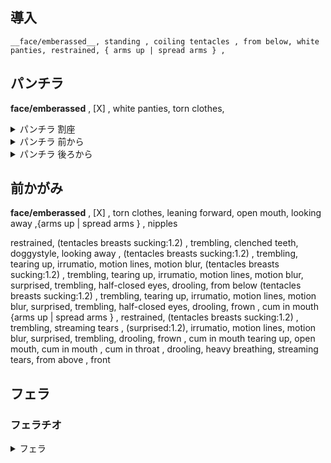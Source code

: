 


## 導入
```
__face/emberassed__, standing , coiling tentacles , from below, white panties, restrained, { arms up | spread arms } , 
```

## パンチラ

<!-- ```
__face/emberassed__, from below, restrained, { arms up | spread arms } , knees together feet apart, 
from below , from below, restrained, { arms up | spread arms } , m legs , from below , pussy juice, nose blush
tearing up , open mouth , heavy breathing, emberrassed , cleanched teeth , coiling tentacles , from below, restrained, { arms up | spread arms } , legs up , from ,below , pussy juice, nose blush, (crotch rub:1.2) 
from below, white panties, restrained, { arms up | spread arms } , legs up , from below , pussy juice, nose blush, crotch rub , female ejaculation, open mouth , heavy breathing, emberrassed , (ecstasy , trembling:1.3)
``` -->

__face/emberassed__ , [X] , white panties, torn clothes, 
<details><summary>パンチラ 割座</summary>
wariza , covering breasts, looking away , from below, 
nipples , wariza , looking away , from below, { spread arms | arms up } , restrained, 
nipples , legs up , surprised, shouting , looking away , from below, { spread arms | arms up } , restrained, 
nipples , legs up , spread legs , tearing up, pussy juice , looking away , from below, { spread arms | arms up } , restrained, heavy breathing, half-closed eyes , drooling, crotch rub, 
</details>


<details><summary>パンチラ 前から</summary>

```
from below , on ground, sitting , knees together feet apart, legs wrap tearing up, arms up , 
surprised , sobbing , tearing up , from below , on ground, sitting , legs wrap arms up , restrained , streaming tears, spread legs , clenched teeth, 
sobbing , tearing up , from below , on ground, sitting , legs wrap arms up , restrained , tearing up, streaming tears, clenched teeth, frown , spread legs , legs up
from below , close-up crotch , on ground, sitting , legs wrap arms up , restrained , tearing up, spread legs , legs up , pussy juice , crotch rub , motion lines, motion blur, ( trembling, ecstasy:1.3), heavy breathing, (trembling:1.2),
from below , close-up crotch , on ground, sitting , legs wrap arms up , restrained , tearing up, spread legs , legs up , pussy juice , crotch rub , motion lines, motion blur, ( trembling, ecstasy:1.3), heavy breathing, (trembling:1.2),half-clossed eyes , (japanse sound effect , japanese speech bubble:1.3) 
from below , close-up crotch , on ground, sitting , legs wrap restrained, tearing up, covering crotch , pussy juice, embarrassed, nose blush, ( trembling, ecstasy:1.3), pussy juice , drooling , half-closed eyes
```
</details>

<details><summary>パンチラ 後ろから</summary>
all fours, doggystyle, (from behind , ass:1.2) , from below, looking at viewer , 
all fours, doggystyle, (from behind , ass:1.2) , from below, looking at viewer , arms up 
 restrained, (from behind , ass:1.2) , from below, looking at viewer , arms up , restrained, pussy juice, 
 restrained, (from behind , ass:1.2) , from below, looking at viewer , arms up , restrained, pussy juice, sspread pussy , panties aside 
</details>



## 前かがみ

__face/emberassed__ , [X] , torn clothes, leaning forward, open mouth, looking away ,{arms up | spread arms } , nipples


restrained, 
(tentacles breasts sucking:1.2)  , trembling, clenched teeth, doggystyle, 
looking away , (tentacles breasts sucking:1.2) , trembling, tearing up,  irrumatio, motion lines,  motion blur, 
(tentacles breasts sucking:1.2) , trembling, tearing up,  irrumatio, motion lines,  motion blur,  surprised,  trembling,  half-closed eyes,  drooling,  from below 
(tentacles breasts sucking:1.2) , trembling, tearing up,  irrumatio, motion lines,  motion blur,  surprised,  trembling,  half-closed eyes,  drooling,  frown , cum in mouth 
{arms up | spread arms } , restrained,   (tentacles breasts sucking:1.2) , trembling, streaming tears , (surprised:1.2),   irrumatio, motion lines,  motion blur, surprised,  trembling,  drooling,  frown , cum in mouth 
tearing up,  open mouth,  cum in mouth ,  cum in throat , drooling,  heavy breathing,  streaming tears,  from above , front 

## フェラ


### フェラチオ

<details><summary>フェラ</summary>
torn clothes, nipples, [X]

```
looking away , wariza , heavy breathing, arms up , clenched teeth, trembling, heavy breathing, tearing up, 
looking away , wariza , heavy breathing, arms up , trembling, heavy breathing, tearing up, irrumatio, deepthroat, surprised,
looking away , wariza , heavy breathing, arms up , trembling, heavy breathing, tearing up, irrumatio, deepthroat, surprised, breast sucking, trembling, motion lines, motion blur, (japanese sound effects:1.2)
looking away , wariza , heavy breathing, arms up , trembling, heavy breathing, tearing up, irrumatio, deepthroat, surprised, breast sucking, trembling, motion lines, motion blur, (japanese sound effects:1.2), streaming tears, cum in mouth , milking tentacles, (trembling:1.3), 
looking at viewer, crying , sobbing, cum in mouth , open mouth, wariza , heavy breathing, arms up , trembling, tearing up, streaming tears, cum in mouth , (trembling:1.3), 
```　
</details>

### クパァ

torn clothes, nipples, [X] , white panties , { sitting | lying } 

```
spread arms , restrained, from below, clenched teeth, knees together feet apart, 
spread arms , restrained, from below, clenched teeth, m legs,
spread arms , restrained, from below, clenched teeth, panties aside, spread pussy , surprised, streaming tears, pussy juice, nose blush, (closed eyes:1.2), 
spread arms , restrained, from below, open mouth, panties aside, surprised, streaming tears, pussy juice, nose blush, streaming tears, sobbing , (imminent penetration:1.2), 
spread arms , restrained, from below, clenched teeth, panties aside, spread pussy , surprised, streaming tears, pussy juice, nose blush, streaming tears, sobbing , deep penetration, ( ecstasy, surprised, trembling:1.3), cross-section, 
spread arms , restrained, from below, open mouth , panties aside, surprised, streaming tears, pussy juice, nose blush, streaming tears, sobbing , deep penetration, ( ecstasy, surprised, trembling:1.3) , (japanese speech bubble, japanese sound effect:1.4) 
spread arms , restrained, from below, open mouth, panties aside, streaming tears, pussy juice, nose blush, streaming tears, sobbing , deep penetration, ( ecstasy, trembling:1.3), cross-section, motion lines, motion blur, ( drooling, ecstasy), (japanese speech bubble, japanese sound effect:1.4) 
```


## 挿入

torn clothes, nipples, restrained, open mouth,
__face/emberassed__, female orgasm, ecstasy, heavy breathing, half-closed eyes , drooling , __tentacle/10_sex_horizon__


<!-- torn clothes, nipples, 
{ 1.2::__face/emberassed__ | half-closed eyes , heavy breathing, open mouth } { 0.5::cross-section | sweat } , { sweat | __tentacle/92_bukkake__ | __tentacle/96_bukkake__ } , { __tentacle/90_base__ | __tentacle/10_sex_horizon__ | __tentacle/11_sex_vertical__ | tentacles sex } , { arms up | spread arms | sweat } , restrained, motion lines, motion blur, from below, close-up pussy, 
 { 0.8::sweat | 1.2::nipples | tentacles breast sucking | tentacles milking tentacles } , { sweat | comic, multiple view, frame , text , speech bubble, focus line, vibrating line, comic expression } , trembling, female orgasm -->


{ 1.2::__face/emberassed__ | half-closed eyes , heavy breathing, open mouth } { 0.5::cross-section | sweat } , heavy breathing,  trembling,  { __tentacle/90_base__ | __tentacle/10_sex_horizon__ | tentacles sex } , { arms up | spread arms | sweat } , restrained, motion lines, motion blur, from below, close-up pussy,  large insertion
 { 0.8::sweat | 1.2::nipples | tentacles breast sucking | tentacles milking tentacles } ,
 

```トロ顔
,(heavy breathing, female orgasm, trembling, ecstasy:1.3), (large insertion:1.2)
```

## メス堕ち

## 快楽


## レイプ目